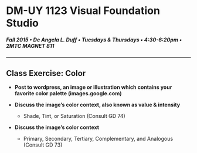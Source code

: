 # DM-UY 1123 Visual Foundation Studio
##### Fall 2015 • De Angela L. Duff • Tuesdays & Thursdays • 4:30-6:20pm • 2MTC MAGNET 811 
---

## Class Exercise: Color

* **Post to wordpress, an image or illustration which contains your favorite color palette (images.google.com)**

* **Discuss the image’s color context, also known as value & intensity**
  * Shade, Tint, or Saturation (Consult GD 74)

* **Discuss the image’s color context**
  * Primary, Secondary, Tertiary, Complementary, and Analogous (Consult GD 73)

